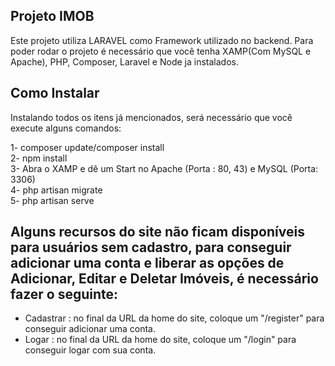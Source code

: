 ## Projeto IMOB

Este projeto utiliza LARAVEL como Framework utilizado no backend. Para poder rodar o projeto é necessário que você tenha XAMP(Com MySQL e Apache), PHP, Composer, Laravel e Node ja instalados.

## Como Instalar 

Instalando todos os itens já mencionados, será necessário que você execute alguns comandos:

1- composer update/composer install <br>
2- npm install <br>
3- Abra o XAMP e dê um Start no Apache (Porta : 80, 43) e MySQL (Porta: 3306) <br>
4- php artisan migrate <br> 
5- php artisan serve <br>

## Alguns recursos do site não ficam disponíveis para usuários sem cadastro, para conseguir adicionar uma conta e liberar as opções de Adicionar, Editar e Deletar Imóveis, é necessário fazer o seguinte: <br>
- Cadastrar : no final da URL da home do site, coloque um "/register" para conseguir adicionar uma conta. <br>
- Logar : no final da URL da home do site, coloque um "/login" para conseguir logar com sua conta.
